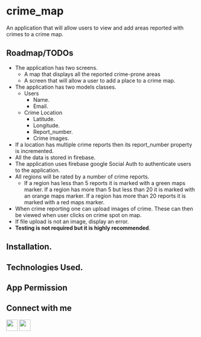 # crime_map

An application that will allow users to view and add areas reported with crimes to a crime map.
## Roadmap/TODOs
- The application has two screens.
    - A map that displays all the reported crime-prone areas
    - A screen that will allow a user to add a place to a crime map.
- The application has two models classes.
    - Users
        - Name.
        - Email.
    - Crime Location
        - Latitude.
        - Longitude.
        - Report_number.
        - Crime images.
- If a location has multiple crime reports then its report_number property is incremented.
- All the data is stored in firebase.
- The application uses firebase google Social Auth to authenticate users to the application.
- All regions will be rated by a number of crime reports.
    - If a region has less than 5 reports it is marked with a green maps marker. If a region has more than 5 but less than 20 it is marked with an orange maps marker. If a region has more than 20 reports it is marked with a red maps marker.
- When crime reporting one can upload images of crime. These can then be viewed when user clicks on crime spot on map.
- If file upload is not an image, display an error.
- **Testing is not required but it is highly recommended**.

## Installation.

## Technologies Used.

## App Permission

## Connect with me

[<img height="30" src="https://img.shields.io/badge/linkedin-0077B5.svg?&style=for-the-badge&logo=linkedin&logoColor=white" />][LinkedIn]
[<img height="30" src="https://img.shields.io/badge/twitter-1DA1F2.svg?&style=for-the-badge&logo=twitter&logoColor=white" />][twitter]

[linkedIn]: https://www.linkedin.com/in/alex-maina/
[twitter]: https://twitter.com/RonaldoMaina
